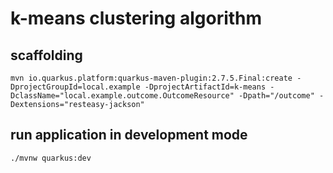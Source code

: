 # k-means clustering algorithm

## scaffolding

```shell
mvn io.quarkus.platform:quarkus-maven-plugin:2.7.5.Final:create -DprojectGroupId=local.example -DprojectArtifactId=k-means -DclassName="local.example.outcome.OutcomeResource" -Dpath="/outcome" -Dextensions="resteasy-jackson"
```

## run application in development mode

```shell
./mvnw quarkus:dev
```
